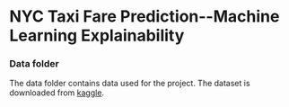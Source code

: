 # NYC Taxi Fare Prediction--Machine Learning Explainability
### Data folder
The data folder contains data used for the project. The dataset is downloaded from [kaggle](https://www.kaggle.com/dansbecker/new-york-city-taxi-fare-prediction).

